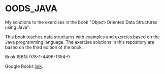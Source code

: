 OODS_JAVA
=========

My solutions to the exercises in the book "Object-Oriented Data Structures using Java".

This book teaches data structures with examples and exercies based on the Java programming language. The exercise solutions in this repository are based on the third edition of the book.

Book ISBN: 978-1-4496-1354-9

Google Books [link](http://books.google.se/books?id=GEJ_Jp6mUpgC&dq=Object-Oriented+Data+Structures+Using+Java&source=gbs_navlinks_s).


